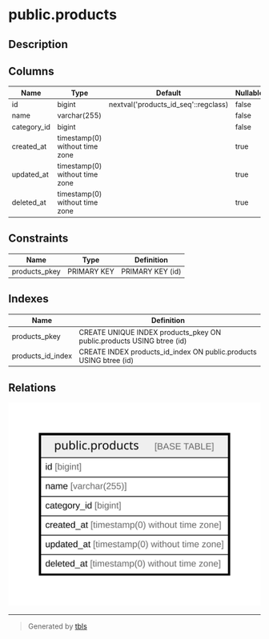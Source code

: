 # public.products

## Description

## Columns

| Name | Type | Default | Nullable | Children | Parents | Comment |
| ---- | ---- | ------- | -------- | -------- | ------- | ------- |
| id | bigint | nextval('products_id_seq'::regclass) | false |  |  |  |
| name | varchar(255) |  | false |  |  |  |
| category_id | bigint |  | false |  |  |  |
| created_at | timestamp(0) without time zone |  | true |  |  |  |
| updated_at | timestamp(0) without time zone |  | true |  |  |  |
| deleted_at | timestamp(0) without time zone |  | true |  |  |  |

## Constraints

| Name | Type | Definition |
| ---- | ---- | ---------- |
| products_pkey | PRIMARY KEY | PRIMARY KEY (id) |

## Indexes

| Name | Definition |
| ---- | ---------- |
| products_pkey | CREATE UNIQUE INDEX products_pkey ON public.products USING btree (id) |
| products_id_index | CREATE INDEX products_id_index ON public.products USING btree (id) |

## Relations

![er](public.products.svg)

---

> Generated by [tbls](https://github.com/k1LoW/tbls)
